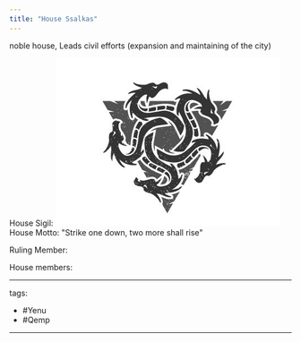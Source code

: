 ```yaml
---
title: "House Ssalkas"
---
```


noble house, Leads civil efforts (expansion and maintaining of the city)

House Sigil:
![House Sigil Ssalkas](Attatchments/House%20Sigil%20Ssalkas.jpg)
House Motto: "Strike one down, two more shall rise"

Ruling Member:

House members:

---
tags:
 - #Yenu 
 - #Qemp
---
